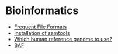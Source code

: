 # Bioinformatics

* [Frequent File Formats](https://genome.ucsc.edu/FAQ/FAQformat.html)
* [Installation of samtools](https://www.biostars.org/p/328831/)
* [Which human reference genome to use?](https://lh3.github.io/2017/11/13/which-human-reference-genome-to-use)
* [BAF](https://www.biostars.org/p/254848/)
